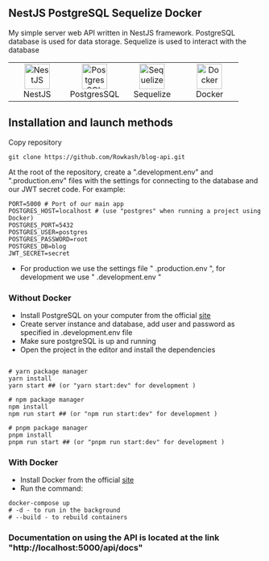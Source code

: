 ## NestJS PostgreSQL Sequelize Docker

My simple server web API written in NestJS framework. PostgreSQL database is used for data storage. Sequelize is used to interact with the database

<table width="100%">
  <tr>
    <td align="center" valign="middle" width="25%">
      <a href="https://nestjs.com/">
        <img height="50" alt="NestJS" src="https://hsto.org/getpro/habr/post_images/d11/98b/ac8/d1198bac8e4ced0d89d5e5983061f418.png"/>
      </a>
      <br />
      NestJS
    </td>
    <td align="center" valign="middle" width="25%">
      <a href="https://www.postgresql.org/">
      <img height="50" alt="PostgresSQL" src="https://upload.wikimedia.org/wikipedia/commons/thumb/2/29/Postgresql_elephant.svg/640px-Postgresql_elephant.svg.png"/>
      </a>
      <br />
      PostgresSQL
    </td>
    <td align="center" valign="middle" width="25%">
      <a href="https://sequelize.org">
      <img height="50" alt="Sequelize" src="https://sequelize.org/img/logo.svg"/>
      </a>
      <br />
      Sequelize
    </td>
    <td align="center" valign="middle" width="25%">
      <a href="https://www.docker.com/">
      <img height="50" alt="Docker" src="https://1000logos.net/wp-content/uploads/2021/11/Docker-Logo.png"/>
      </a>
      <br />
      Docker
    </td>
  </tr>
</table>

## Installation and launch methods

Copy repository

```shell
git clone https://github.com/Rowkash/blog-api.git
```
At the root of the repository, create a ".development.env" and ".production.env" files with the settings for connecting to the database and our JWT secret code. For example:

```shell
PORT=5000 # Port of our main app  
POSTGRES_HOST=localhost # (use "postgres" when running a project using Docker)
POSTGRES_PORT=5432
POSTGRES_USER=postgres
POSTGRES_PASSWORD=root
POSTGRES_DB=blog
JWT_SECRET=secret
```

* For production we use the settings file " .production.env ", for development we use " .development.env "

### Without Docker

- Install PostgreSQL on your computer from the official [site](https://www.postgresql.org/download/)
- Create server instance and database, add user and password as specified in .development.env file
- Make sure postgreSQL is up and running
- Open the project in the editor and install the dependencies

```shell

# yarn package manager
yarn install
yarn start ## (or "yarn start:dev" for development )

# npm package manager
npm install
npm run start ## (or "npm run start:dev" for development )

# pnpm package manager
pnpm install
pnpm run start ## (or "pnpm run start:dev" for development )
```

### With Docker

- Install Docker from the official [site](https://www.docker.com/)
- Run the command:

```shell
docker-compose up
# -d - to run in the background
# --build - to rebuild containers
```
### Documentation on using the API is located at the link "http://localhost:5000/api/docs"
